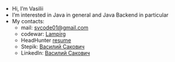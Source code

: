 - Hi, I’m Vasilii
- I’m interested in Java in general and Java Backend in particular
- My contacts:
  - mail: svcode01@gmail.com
  - codewar: [Lampirg](https://www.codewars.com/users/Lampirg)
  - HeadHunter [resume](https://spb.hh.ru/applicant/resumes/view?resume=22e484f6ff0b81c6ae0039ed1f713442533247)
  - Stepik: [Василий Сакович](https://stepik.org/users/78820054)
  - LinkedIn: [Василий Сакович](https://linkedin.com/in/василий-сакович-17540b25b)

<!---
Lampirg/Lampirg is a ✨ special ✨ repository because its `README.md` (this file) appears on your GitHub profile.
You can click the Preview link to take a look at your changes.
--->
